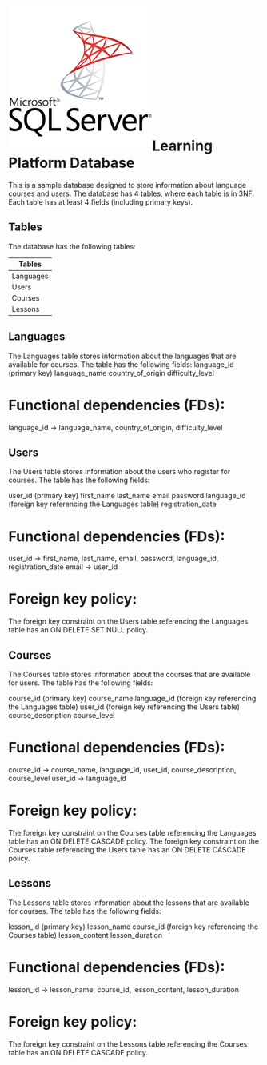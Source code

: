 # ![SQL Server 2022 database icon](https://raw.githubusercontent.com/github/explore/731c6ddbf2e2b5566b0dd6988a9c5985e5f5aa5c/topics/sql-server/sql-server.png)Learning Platform Database

This is a sample database designed to store information about language courses and users. The database has 4 tables, where each table is in 3NF. Each table has at least 4 fields (including primary keys).

## Tables

The database has the following tables:

Tables    |
----------|
Languages |
Users     |
Courses   |
Lessons   |

## Languages

The Languages table stores information about the languages that are available for courses. The table has the following fields:
language_id (primary key)
language_name
country_of_origin
difficulty_level

# Functional dependencies (FDs):

language_id → language_name, country_of_origin, difficulty_level

## Users

The Users table stores information about the users who register for courses. The table has the following fields:

user_id (primary key)
first_name
last_name
email
password
language_id (foreign key referencing the Languages table)
registration_date

# Functional dependencies (FDs):

user_id → first_name, last_name, email, password, language_id, registration_date
email → user_id

# Foreign key policy:

The foreign key constraint on the Users table referencing the Languages table has an ON DELETE SET NULL policy.

## Courses

The Courses table stores information about the courses that are available for users. The table has the following fields:

course_id (primary key)
course_name
language_id (foreign key referencing the Languages table)
user_id (foreign key referencing the Users table)
course_description
course_level

# Functional dependencies (FDs):

course_id → course_name, language_id, user_id, course_description, course_level
user_id → language_id

# Foreign key policy:

The foreign key constraint on the Courses table referencing the Languages table has an ON DELETE CASCADE policy.
The foreign key constraint on the Courses table referencing the Users table has an ON DELETE CASCADE policy.

## Lessons

The Lessons table stores information about the lessons that are available for courses. The table has the following fields:

lesson_id (primary key)
lesson_name
course_id (foreign key referencing the Courses table)
lesson_content
lesson_duration

# Functional dependencies (FDs):

lesson_id → lesson_name, course_id, lesson_content, lesson_duration

# Foreign key policy:

The foreign key constraint on the Lessons table referencing the Courses table has an ON DELETE CASCADE policy.
